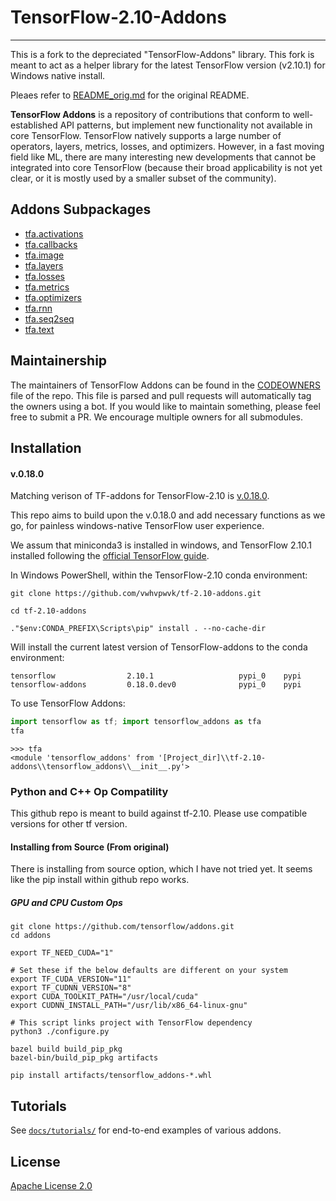 # TensorFlow-2.10-Addons

-----------------

This is a fork to the depreciated "TensorFlow-Addons" library. This fork is meant to act as a helper library for the latest TensorFlow version (v2.10.1) for Windows native install. 

Pleaes refer to [README_orig.md](https://github.com/vwhvpwvk/tf-2.10-addons/README_orig.md) for the original README. 

**TensorFlow Addons** is a repository of contributions that conform to
well-established API patterns, but implement new functionality
not available in core TensorFlow. TensorFlow natively supports
a large number of operators, layers, metrics, losses, and optimizers.
However, in a fast moving field like ML, there are many interesting new
developments that cannot be integrated into core TensorFlow
(because their broad applicability is not yet clear, or it is mostly
 used by a smaller subset of the community).

## Addons Subpackages

* [tfa.activations](https://www.tensorflow.org/addons/api_docs/python/tfa/activations) 
* [tfa.callbacks](https://www.tensorflow.org/addons/api_docs/python/tfa/callbacks) 
* [tfa.image](https://www.tensorflow.org/addons/api_docs/python/tfa/image) 
* [tfa.layers](https://www.tensorflow.org/addons/api_docs/python/tfa/layers)
* [tfa.losses](https://www.tensorflow.org/addons/api_docs/python/tfa/losses)
* [tfa.metrics](https://www.tensorflow.org/addons/api_docs/python/tfa/metrics) 
* [tfa.optimizers](https://www.tensorflow.org/addons/api_docs/python/tfa/optimizers) 
* [tfa.rnn](https://www.tensorflow.org/addons/api_docs/python/tfa/rnn) 
* [tfa.seq2seq](https://www.tensorflow.org/addons/api_docs/python/tfa/seq2seq) 
* [tfa.text](https://www.tensorflow.org/addons/api_docs/python/tfa/text) 

## Maintainership
The maintainers of TensorFlow Addons can be found in the [CODEOWNERS](.github/CODEOWNERS) file of the repo. This file 
is parsed and pull requests will automatically tag the owners using a bot. If you would
like to maintain something, please feel free to submit a PR. We encourage multiple 
owners for all submodules.

## Installation
#### v.0.18.0

Matching verison of TF-addons for TensorFlow-2.10 is [v.0.18.0](https://github.com/tensorflow/addons/pull/2744). 

This repo aims to build upon the v.0.18.0 and add necessary functions as we go, for painless windows-native TensorFlow user experience.

We assum that miniconda3 is installed in windows, and TensorFlow 2.10.1 installed following the [official TensorFlow guide](https://www.tensorflow.org/install/pip#windows-native).

In Windows PowerShell, within the TensorFlow-2.10 conda environment:

```
git clone https://github.com/vwhvpwvk/tf-2.10-addons.git

cd tf-2.10-addons

."$env:CONDA_PREFIX\Scripts\pip" install . --no-cache-dir

```

Will install the current latest version of TensorFlow-addons to the conda environment:

```
tensorflow                2.10.1                   pypi_0    pypi
tensorflow-addons         0.18.0.dev0              pypi_0    pypi
```
To use TensorFlow Addons:

```python
import tensorflow as tf; import tensorflow_addons as tfa
tfa
```
```
>>> tfa
<module 'tensorflow_addons' from '[Project_dir]\\tf-2.10-addons\\tensorflow_addons\\__init__.py'>
```

### Python and C++ Op Compatility

This github repo is meant to build against tf-2.10. Please use compatible versions for other tf version.

#### Installing from Source (From original)

There is installing from source option, which I have not tried yet. It seems like the pip install within github repo works. 

##### GPU and CPU Custom Ops
```
git clone https://github.com/tensorflow/addons.git
cd addons

export TF_NEED_CUDA="1"

# Set these if the below defaults are different on your system
export TF_CUDA_VERSION="11"
export TF_CUDNN_VERSION="8"
export CUDA_TOOLKIT_PATH="/usr/local/cuda"
export CUDNN_INSTALL_PATH="/usr/lib/x86_64-linux-gnu"

# This script links project with TensorFlow dependency
python3 ./configure.py

bazel build build_pip_pkg
bazel-bin/build_pip_pkg artifacts

pip install artifacts/tensorflow_addons-*.whl
```

## Tutorials
See [`docs/tutorials/`](docs/tutorials/)
for end-to-end examples of various addons.

## License
[Apache License 2.0](LICENSE)